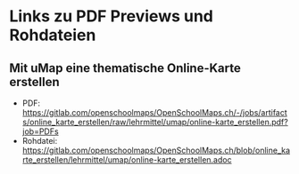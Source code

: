 # Links zu PDF Previews und Rohdateien

## Mit uMap eine thematische Online-Karte erstellen

* PDF: https://gitlab.com/openschoolmaps/OpenSchoolMaps.ch/-/jobs/artifacts/online_karte_erstellen/raw/lehrmittel/umap/online-karte_erstellen.pdf?job=PDFs
* Rohdatei: https://gitlab.com/openschoolmaps/OpenSchoolMaps.ch/blob/online_karte_erstellen/lehrmittel/umap/online-karte_erstellen.adoc
